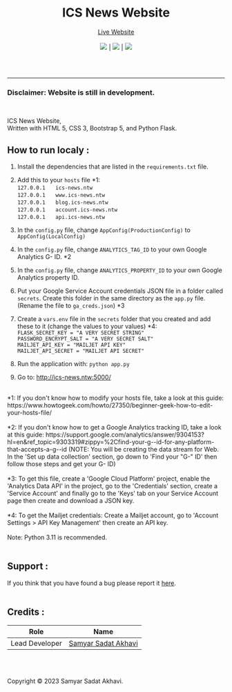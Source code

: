 <h1 align="center">ICS News Website</h1>
<p align="center">
  	<a href="https://icsizmir.com/">Live Website</a>
  	<br>
	<br>
	<a href="https://github.com/ICS-Izmir/News-Website/actions/workflows/codeql-analysis.yml"><img src="https://github.com/ICS-Izmir/News-Website/actions/workflows/codeql-analysis.yml/badge.svg"></a>
	|
	<a href="https://github.com/ICS-Izmir/News-Website/blob/main/LICENSE"><img src="https://img.shields.io/github/license/ICS-Izmir/News-Website?color=blue"></a>
	|
	<a href="https://github.com/ICS-Izmir/News-Website/issues"><img src="https://img.shields.io/github/issues/ICS-Izmir/News-Website"></a>
	<br><br>
</p>
<br>

----
### Disclaimer: Website is still in development.

<br>

ICS News Website,<br>
Written with HTML 5, CSS 3, Bootstrap 5, and Python Flask.

## How to run localy :
1. Install the dependencies that are listed in the `requirements.txt` file.
2. Add this to your `hosts` file *1:<br>
	`127.0.0.1` &nbsp;&nbsp;&nbsp;&nbsp; `ics-news.ntw`<br>
	`127.0.0.1` &nbsp;&nbsp;&nbsp;&nbsp; `www.ics-news.ntw`<br>
	`127.0.0.1` &nbsp;&nbsp;&nbsp;&nbsp; `blog.ics-news.ntw`<br>
	`127.0.0.1` &nbsp;&nbsp;&nbsp;&nbsp; `account.ics-news.ntw`<br>
	`127.0.0.1` &nbsp;&nbsp;&nbsp;&nbsp; `api.ics-news.ntw`<br>
	
3. In the `config.py` file, change `AppConfig(ProductionConfig)` to `AppConfig(LocalConfig)`
4. In the `config.py` file, change `ANALYTICS_TAG_ID` to your own Google Analytics G- ID. *2
5. In the `config.py` file, change `ANALYTICS_PROPERTY_ID` to your own Google Analytics property ID.
6. Put your Google Service Account credentials JSON file in a folder called `secrets`. Create this folder in the same directory as the `app.py` file. (Rename the file to `ga_creds.json`) *3
7. Create a `vars.env` file in the `secrets` folder that you created and add these to it (change the values to your values) *4:<br>
	`FLASK_SECRET_KEY = "A VERY SECRET STRING"`<br>
	`PASSWORD_ENCRYPT_SALT = "A VERY SECRET SALT"`<br>
	`MAILJET_API_KEY = "MAILJET API KEY"`<br>
	`MAILJET_API_SECRET = "MAILJET API SECRET"`<br>

8. Run the application with: `python app.py`
9. Go to: http://ics-news.ntw:5000/


<br>
*1: If you don't know how to modify your hosts file, take a look at this guide: https://www.howtogeek.com/howto/27350/beginner-geek-how-to-edit-your-hosts-file/<br>
<br>
*2: If you don't know how to get a Google Analytics tracking ID, take a look at this guide: https://support.google.com/analytics/answer/9304153?hl=en&ref_topic=9303319#zippy=%2Cfind-your-g--id-for-any-platform-that-accepts-a-g--id (NOTE: You will be creating the data stream for Web. In the 'Set up data collection' section, go down to 'Find your "G-" ID' then follow those steps and get your G- ID)<br>
<br>
*3: To get this file, create a 'Google Cloud Platform' project, enable the 'Analytics Data API' in the project, go to the 'Credentials' section, create a 'Service Account' and finally go to the 'Keys' tab on your Service Account page then create and download a JSON key.<br>
<br>
*4: To get the Mailjet credentials: Create a Mailjet account, go to 'Account Settings > API Key Management' then create an API key.<br>
<br>
Note: Python 3.11 is recommended.<br>
<br>

## Support :
If you think that you have found a bug please report it <a href="https://github.com/ICS-Izmir/News-Website/issues">here</a>.
<br>
<br>

## Credits :

| Role           | Name                                                                          |
| -------------- | ----------------------------------------------------------------------------- |
| Lead Developer | <a href="https://github.com/samyarsadat">Samyar Sadat Akhavi</a>              |

<br>
<br>

Copyright © 2023 Samyar Sadat Akhavi.
